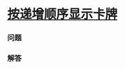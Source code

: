 # [按递增顺序显示卡牌](https://leetcode-cn.com/problems/reveal-cards-in-increasing-order)

### 问题

### 解答

```

```

